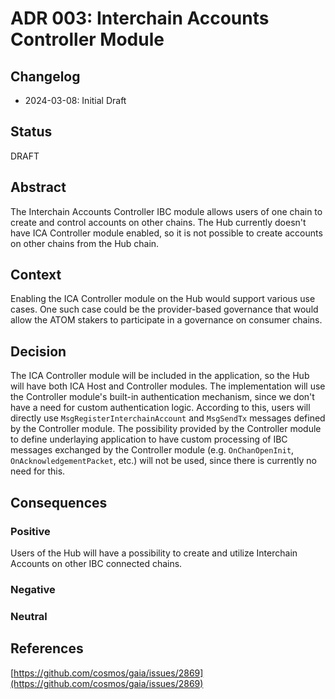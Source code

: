 # ADR 003: Interchain Accounts Controller Module

## Changelog

- 2024-03-08: Initial Draft

## Status

DRAFT

## Abstract

The Interchain Accounts Controller IBC module allows users of one chain to create and control accounts on other chains. The Hub currently doesn't have ICA Controller module enabled, so it is not possible to create accounts on other chains from the Hub chain.

## Context

Enabling the ICA Controller module on the Hub would support various use cases. One such case could be the provider-based governance that would allow the ATOM stakers to participate in a governance on consumer chains.

## Decision

The ICA Controller module will be included in the application, so the Hub will have both ICA Host and Controller modules. The implementation will use the Controller module's built-in authentication mechanism, since we don't have a need for custom authentication logic. According to this, users will directly use `MsgRegisterInterchainAccount` and `MsgSendTx` messages defined by the Controller module. The possibility provided by the Controller module to define underlaying application to have custom processing of IBC messages exchanged by the Controller module (e.g. `OnChanOpenInit`, `OnAcknowledgementPacket`, etc.) will not be used, since there is currently no need for this.

## Consequences

### Positive

Users of the Hub will have a possibility to create and utilize Interchain Accounts on other IBC connected chains.

### Negative

### Neutral

## References

[https://github.com/cosmos/gaia/issues/2869](https://github.com/cosmos/gaia/issues/2869)